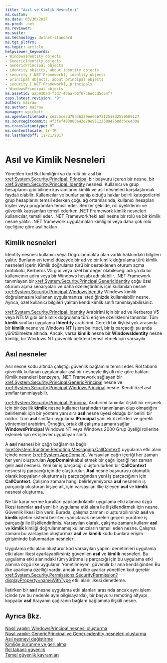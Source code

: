 ```yaml
---
title: "Asıl ve Kimlik Nesneleri"
ms.custom: 
ms.date: 03/30/2017
ms.prod: .net
ms.reviewer: 
ms.suite: 
ms.technology: dotnet-standard
ms.tgt_pltfrm: 
ms.topic: article
helpviewer_keywords:
- WindowsIdentity objects
- GenericIdentity objects
- GenericPrincipal objects
- identity objects, about identity objects
- security [.NET Framework], identity objects
- principal objects, about principal objects
- security [.NET Framework], principals
- WindowsPrincipal objects
ms.assetid: aa5930ad-f3d7-40aa-b6f6-c6edcd5c64f7
caps.latest.revision: "9"
author: mairaw
ms.author: mairaw
manager: wpickett
ms.openlocfilehash: ce3c5ce3d79a36320eee6b7312518d2559509127
ms.sourcegitcommit: 4f3fef493080a43e70e951223894768d36ce430a
ms.translationtype: MT
ms.contentlocale: tr-TR
ms.lasthandoff: 11/21/2017
---
```

# <a name="principal-and-identity-objects"></a>Asıl ve Kimlik Nesneleri
Yönetilen kod Bul kimliğini ya da rolü bir asıl bir <xref:System.Security.Principal.IPrincipal> bir başvuru içeren bir nesne, bir <xref:System.Security.Principal.IIdentity> nesnesi. Kullanıcı ve grup hesaplarını gibi bilinen kavramlarını kimlik ve asıl nesneleri karşılaştırmak faydalı olabilir. Kullanıcılar ve bunlar sahip olduğu haklar belirli kategorilerini grup hesaplarını temsil ederken çoğu ağ ortamlarında, kullanıcı hesapları kişiler veya programları temsil eder. Benzer şekilde, rol üyeliklerini ve güvenlik kapsamları temsil ederken .NET Framework kimlik nesneleri kullanıcılar, temsil eder. .NET Framework'teki asıl nesne bir rolü ve bir kimlik nesne yalıtır. .NET framework uygulamaları kimliğini veya daha çok rolü üyeliğine göre asıl hakları.  
  
## <a name="identity-objects"></a>Kimlik nesneleri  
 Identity nesnesi kullanıcı veya Doğrulanmakta olan varlık hakkındaki bilgileri yalıtır. Bunların en temel düzeyde bir ad ve bir kimlik doğrulama türü kimlik nesneleri içerir. Kimlik doğrulama türü bir desteklenen oturum açma protokolü, Kerberos V5 gibi veya özel bir değer olabileceği adı ya da bir kullanıcının adını veya bir Windows hesabı adı olabilir. .NET Framework tanımlayan bir <xref:System.Security.Principal.GenericIdentity> çoğu özel oturum açma senaryoları ve daha özelleştirilmiş için kullanılan nesne <xref:System.Security.Principal.WindowsIdentity> Windows kimlik doğrulamasını kullanan uygulamanıza istediğinizde kullanılabilir nesne. Ayrıca, özel kullanıcı bilgileri yalıtan kendi kimlik sınıfı tanımlayabilirsiniz.  
  
 <xref:System.Security.Principal.IIdentity> Arabirimi için bir ad ve Kerberos V5 veya NTLM gibi bir kimlik doğrulama türü erişme özelliklerini tanımlar. Tüm **kimlik** sınıfları uygulama **IIdentity** arabirimi. Gerekli bir ilişkisi yok arasında bir **kimlik** nesne ve Windows NT İşlem belirteci, bir iş parçacığı şu anda yürütülmekte altında. Ancak, varsa **kimlik** nesne bir **WindowsIdentity** nesne kimliği, bir Windows NT güvenlik belirteci temsil etmek için varsayılır.  
  
## <a name="principal-objects"></a>Asıl nesneler  
 Asıl nesne kodu altında çalıştığı güvenlik bağlamını temsil eder. Rol tabanlı güvenlik kullanan uygulamalar asıl bir nesneyle ilişkili role göre hakları. Kimlik nesneleri benzeyen, .NET Framework sağlayan bir <xref:System.Security.Principal.GenericPrincipal> nesne ve <xref:System.Security.Principal.WindowsPrincipal> nesne. Kendi özel asıl sınıflar tanımlayabilir.  
  
 <xref:System.Security.Principal.IPrincipal> Arabirimi tanımlar ilişkili bir erişmek için bir özellik **kimlik** nesne kullanıcı tarafından tanımlanan olup olmadığını belirlemek için bir yöntem yanı sıra **asıl** nesne üyesi olduğu bir belirli bir roldür. Tüm **asıl** sınıfları uygulama **IPrincipal** yanı ek özellikleri ve gerekli yöntemleri arabirim. Örneğin, ortak dil çalışma zamanı sağlar **WindowsPrincipal** Windows NT veya Windows 2000 Grup üyeliği rollerine eşlemek için ek işlevler uygulayan sınıfı.  
  
 A **asıl** nesnesi bir çağrı bağlamına bağlı (<xref:System.Runtime.Remoting.Messaging.CallContext>) uygulama etki alanı içinde nesne (<xref:System.AppDomain>). Varsayılan çağrı içeriği her zaman her yeni oluşturulan **AppDomain**kabul etmek bir çağrı içeriği her zaman gelir **asıl** nesnesi. Yeni bir iş parçacığı oluşturulurken bir **CallContext** nesnesi iş parçacığı için de oluşturulur. **Asıl** nesne başvurusu otomatik olarak kopyalanır oluşturma iş parçacığından yeni iş parçacığının için **CallContext**. Çalışma zamanı hangi belirleyemiyorsa **asıl** nesnenin iş parçacığı oluşturan kişiye ait, için varsayılan ilke izleyen **asıl** ve **kimlik** nesnesi oluşturma.  
  
 Ne tür karar verme kuralları yapılandırılabilir uygulama etki alanına özgü İlkesi tanımlar **asıl** yeni bir uygulama etki alanı ile ilişkilendirmek için nesne. Güvenlik İlkesi izin verir. Burada, çalışma zamanı oluşturabilirsiniz **asıl** ve **kimlik** işletim sistemi belirteci yansıtacak nesneleri geçerli yürütme iş parçacığı ile ilişkilendirilmiş. Varsayılan olarak, çalışma zamanı kullanır **asıl** ve **kimlik** kimliği doğrulanmamış kullanıcıların temsil eden nesne. Çalışma zamanı bu varsayılan oluşturmaz **asıl** ve **kimlik** kodu bunlara erişim girişiminde bulunmadan nesneleri.  
  
 Uygulama etki alanı oluşturur kod varsayılan yapımı denetimleri uygulama etki alanı ilkesi ayarlayabilirsiniz güvenilen **asıl** ve **kimlik** nesneleri. Bu uygulama etki alanındaki tüm yürütme iş parçacığı için bu uygulama etki alanına özgü ilke uygulanır. Yönetilmeyen, güvenilir bir ana kendiliğinden Bu ilke ayarlama özelliği vardır, ancak bu ilke ayarlar yönetilen kod gerekir <xref:System.Security.Permissions.SecurityPermission?displayProperty=nameWithType> etki alanı ilkesi denetleme.  
  
 İletirken bir **asıl** nesne uygulama etki alanları arasında ancak aynı işlem içinde (ve bu nedenle aynı bilgisayarda), bir başvuru remoting altyapı kopyalar **asıl** Arayanın çağıranın bağlam bağlamına ilişkili nesne.  
  
## <a name="see-also"></a>Ayrıca Bkz.  
 [Nasıl yapılır: WindowsPrincipal nesnesi oluşturma](../../../docs/standard/security/how-to-create-a-windowsprincipal-object.md)  
 [Nasıl yapılır: GenericPrincipal ve Genericıdentity nesneleri oluşturma](../../../docs/standard/security/how-to-create-genericprincipal-and-genericidentity-objects.md)  
 [Asıl nesneyi değiştirme](../../../docs/standard/security/replacing-a-principal-object.md)  
 [Kimliğe bürünme ve geri alma](../../../docs/standard/security/impersonating-and-reverting.md)  
 [Rol tabanlı güvenlik](../../../docs/standard/security/role-based-security.md)  
 [Temel güvenlik kavramları](../../../docs/standard/security/key-security-concepts.md)
